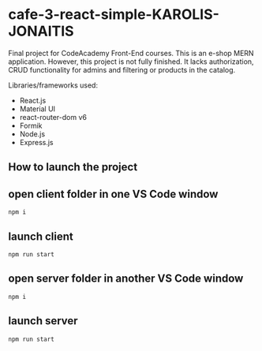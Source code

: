 # cafe-3-react-simple-KAROLIS-JONAITIS
Final project for CodeAcademy Front-End courses. This is an e-shop MERN application. However, this project is not fully finished. It lacks authorization, CRUD functionality for admins and filtering or products in the catalog. 

Libraries/frameworks used: 
- React.js
- Material UI
- react-router-dom v6
- Formik
- Node.js
- Express.js

## How to launch the project

## open client folder in one VS Code window
```
npm i
```

## launch client
```
npm run start
```

## open server folder in another VS Code window
```
npm i
```

## launch server
```
npm run start
```
